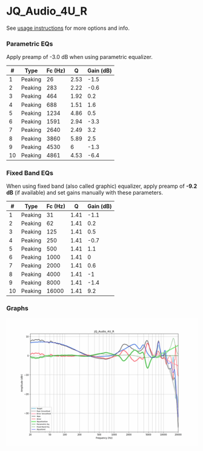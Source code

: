 # JQ_Audio_4U_R
See [usage instructions](https://github.com/jaakkopasanen/AutoEq#usage) for more options and info.

### Parametric EQs
Apply preamp of -3.0 dB when using parametric equalizer.

|   # | Type    |   Fc (Hz) |    Q |   Gain (dB) |
|-----|---------|-----------|------|-------------|
|   1 | Peaking |        26 | 2.53 |        -1.5 |
|   2 | Peaking |       283 | 2.22 |        -0.6 |
|   3 | Peaking |       464 | 1.92 |         0.2 |
|   4 | Peaking |       688 | 1.51 |         1.6 |
|   5 | Peaking |      1234 | 4.86 |         0.5 |
|   6 | Peaking |      1591 | 2.94 |        -3.3 |
|   7 | Peaking |      2640 | 2.49 |         3.2 |
|   8 | Peaking |      3860 | 5.89 |         2.5 |
|   9 | Peaking |      4530 | 6    |        -1.3 |
|  10 | Peaking |      4861 | 4.53 |        -6.4 |

### Fixed Band EQs
When using fixed band (also called graphic) equalizer, apply preamp of **-9.2 dB** (if available) and set gains manually with these parameters.

|   # | Type    |   Fc (Hz) |    Q |   Gain (dB) |
|-----|---------|-----------|------|-------------|
|   1 | Peaking |        31 | 1.41 |        -1.1 |
|   2 | Peaking |        62 | 1.41 |         0.2 |
|   3 | Peaking |       125 | 1.41 |         0.5 |
|   4 | Peaking |       250 | 1.41 |        -0.7 |
|   5 | Peaking |       500 | 1.41 |         1.1 |
|   6 | Peaking |      1000 | 1.41 |         0   |
|   7 | Peaking |      2000 | 1.41 |         0.6 |
|   8 | Peaking |      4000 | 1.41 |        -1   |
|   9 | Peaking |      8000 | 1.41 |        -1.4 |
|  10 | Peaking |     16000 | 1.41 |         9.2 |

### Graphs
![](./JQ_Audio_4U_R.png)
